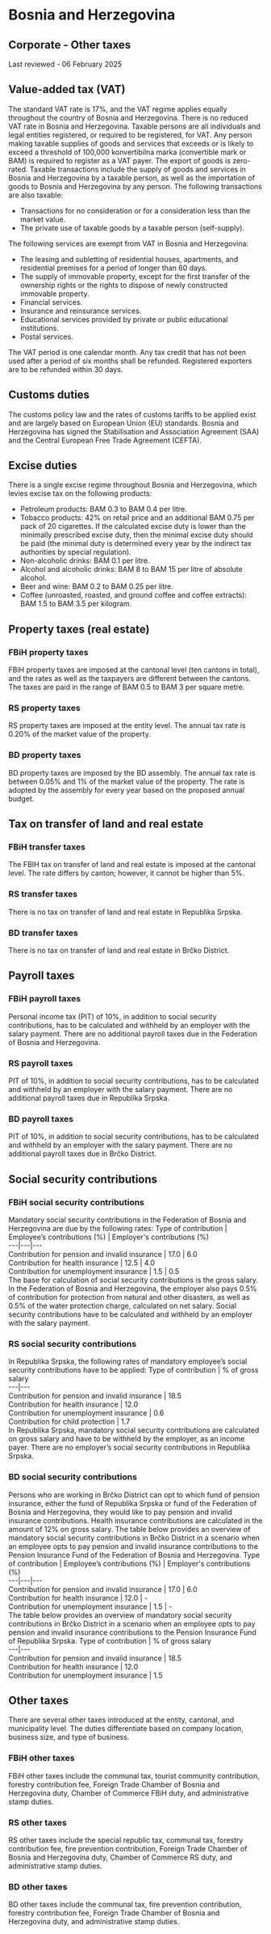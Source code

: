 # Bosnia and Herzegovina
## Corporate - Other taxes
Last reviewed - 06 February 2025
## Value-added tax (VAT)
The standard VAT rate is 17%, and the VAT regime applies equally throughout the country of Bosnia and Herzegovina. There is no reduced VAT rate in Bosnia and Herzegovina.
Taxable persons are all individuals and legal entities registered, or required to be registered, for VAT. Any person making taxable supplies of goods and services that exceeds or is likely to exceed a threshold of 100,000 konvertibilna marka (convertible mark or BAM) is required to register as a VAT payer.
The export of goods is zero-rated.
Taxable transactions include the supply of goods and services in Bosnia and Herzegovina by a taxable person, as well as the importation of goods to Bosnia and Herzegovina by any person. The following transactions are also taxable:
  * Transactions for no consideration or for a consideration less than the market value.
  * The private use of taxable goods by a taxable person (self-supply).


The following services are exempt from VAT in Bosnia and Herzegovina:
  * The leasing and subletting of residential houses, apartments, and residential premises for a period of longer than 60 days.
  * The supply of immovable property, except for the first transfer of the ownership rights or the rights to dispose of newly constructed immovable property.
  * Financial services.
  * Insurance and reinsurance services.
  * Educational services provided by private or public educational institutions.
  * Postal services.


The VAT period is one calendar month.
Any tax credit that has not been used after a period of six months shall be refunded. Registered exporters are to be refunded within 30 days.
## Customs duties
The customs policy law and the rates of customs tariffs to be applied exist and are largely based on European Union (EU) standards. Bosnia and Herzegovina has signed the Stabilisation and Association Agreement (SAA) and the Central European Free Trade Agreement (CEFTA).
## Excise duties
There is a single excise regime throughout Bosnia and Herzegovina, which levies excise tax on the following products:
  * Petroleum products: BAM 0.3 to BAM 0.4 per litre.
  * Tobacco products: 42% on retail price and an additional BAM 0.75 per pack of 20 cigarettes. If the calculated excise duty is lower than the minimally prescribed excise duty, then the minimal excise duty should be paid (the minimal duty is determined every year by the indirect tax authorities by special regulation).
  * Non-alcoholic drinks: BAM 0.1 per litre.
  * Alcohol and alcoholic drinks: BAM 8 to BAM 15 per litre of absolute alcohol.
  * Beer and wine: BAM 0.2 to BAM 0.25 per litre.
  * Coffee (unroasted, roasted, and ground coffee and coffee extracts): BAM 1.5 to BAM 3.5 per kilogram.


## Property taxes (real estate)
### FBiH property taxes
FBiH property taxes are imposed at the cantonal level (ten cantons in total), and the rates as well as the taxpayers are different between the cantons. The taxes are paid in the range of BAM 0.5 to BAM 3 per square metre.
### RS property taxes
RS property taxes are imposed at the entity level. The annual tax rate is 0.20% of the market value of the property. 
### BD property taxes
BD property taxes are imposed by the BD assembly. The annual tax rate is between 0.05% and 1% of the market value of the property. The rate is adopted by the assembly for every year based on the proposed annual budget.
## Tax on transfer of land and real estate
### FBiH transfer taxes
The FBIH tax on transfer of land and real estate is imposed at the cantonal level. The rate differs by canton; however, it cannot be higher than 5%.
### RS transfer taxes
There is no tax on transfer of land and real estate in Republika Srpska.
### BD transfer taxes
There is no tax on transfer of land and real estate in Brčko District.
## Payroll taxes
### FBiH payroll taxes
Personal income tax (PIT) of 10%, in addition to social security contributions, has to be calculated and withheld by an employer with the salary payment.
There are no additional payroll taxes due in the Federation of Bosnia and Herzegovina.
### RS payroll taxes
PIT of 10%, in addition to social security contributions, has to be calculated and withheld by an employer with the salary payment.
There are no additional payroll taxes due in Republika Srpska.
### BD payroll taxes
PIT of 10%, in addition to social security contributions, has to be calculated and withheld by an employer with the salary payment.
There are no additional payroll taxes due in Brčko District.
## Social security contributions
### FBiH social security contributions
Mandatory social security contributions in the Federation of Bosnia and Herzegovina are due by the following rates:
Type of contribution | Employee’s contributions (%) | Employer's contributions (%)  
---|---|---  
Contribution for pension and invalid insurance | 17.0 | 6.0  
Contribution for health insurance | 12.5 | 4.0  
Contribution for unemployment insurance | 1.5 | 0.5  
The base for calculation of social security contributions is the gross salary.
In the Federation of Bosnia and Herzegovina, the employer also pays 0.5% of contribution for protection from natural and other disasters, as well as 0.5% of the water protection charge, calculated on net salary.
Social security contributions have to be calculated and withheld by an employer with the salary payment.
### RS social security contributions
In Republika Srpska, the following rates of mandatory employee’s social security contributions have to be applied:
Type of contribution | % of gross salary  
---|---  
Contribution for pension and invalid insurance | 18.5  
Contribution for health insurance | 12.0  
Contribution for unemployment insurance | 0.6  
Contribution for child protection | 1.7  
In Republika Srpska, mandatory social security contributions are calculated on gross salary and have to be withheld by the employer, as an income payer. There are no employer’s social security contributions in Republika Srpska.
### BD social security contributions
Persons who are working in Brčko District can opt to which fund of pension insurance, either the fund of Republika Srpska or fund of the Federation of Bosnia and Herzegovina, they would like to pay pension and invalid insurance contributions.
Health insurance contributions are calculated in the amount of 12% on gross salary.
The table below provides an overview of mandatory social security contributions in Brčko District in a scenario when an employee opts to pay pension and invalid insurance contributions to the Pension Insurance Fund of the Federation of Bosnia and Herzegovina.
Type of contribution | Employee’s contributions (%) | Employer's contributions (%)  
---|---|---  
Contribution for pension and invalid insurance | 17.0 | 6.0  
Contribution for health insurance | 12.0 | -  
Contribution for unemployment insurance | 1.5 | -  
The table below provides an overview of mandatory social security contributions in Brčko District in a scenario when an employee opts to pay pension and invalid insurance contributions to the Pension Insurance Fund of Republika Srpska.
Type of contribution | % of gross salary  
---|---  
Contribution for pension and invalid insurance | 18.5  
Contribution for health insurance | 12.0  
Contribution for unemployment insurance | 1.5  
## Other taxes
There are several other taxes introduced at the entity, cantonal, and municipality level. The duties differentiate based on company location, business size, and type of business.
### FBiH other taxes
FBiH other taxes include the communal tax, tourist community contribution, forestry contribution fee, Foreign Trade Chamber of Bosnia and Herzegovina duty, Chamber of Commerce FBiH duty, and administrative stamp duties.
### RS other taxes
RS other taxes include the special republic tax, communal tax, forestry contribution fee, fire prevention contribution, Foreign Trade Chamber of Bosnia and Herzegovina duty, Chamber of Commerce RS duty, and administrative stamp duties.
### BD other taxes
BD other taxes include the communal tax, fire prevention contribution, forestry contribution fee, Foreign Trade Chamber of Bosnia and Herzegovina duty, and administrative stamp duties.
